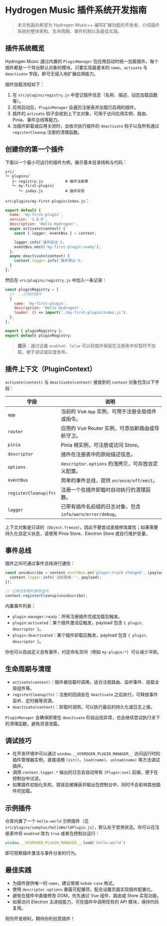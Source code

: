 # Hydrogen Music 插件系统开发指南

> 本文档面向希望为 Hydrogen Music++ 编写扩展功能的开发者，介绍插件系统的整体架构、生命周期、事件机制以及最佳实践。

## 插件系统概览

Hydrogen Music 通过内置的 `PluginManager` 在应用启动时统一加载插件。每个插件都是一个导出默认对象的模块，只要实现最基本的 `name`、`activate` 与 `deactivate` 字段，即可无侵入地扩展应用能力。

插件加载流程如下：

1. 在 `src/plugins/registry.js` 中登记插件信息（名称、描述、动态加载函数等）。
2. 应用启动后，`PluginManager` 会遍历注册表并加载已启用的插件。
3. 插件的 `activate` 钩子会收到上下文对象，可用于访问应用实例、路由、Pinia、事件总线等能力。
4. 当插件卸载或应用关闭时，会依次执行插件的 `deactivate` 钩子以及所有通过 `registerCleanup` 注册的清理函数。

## 创建你的第一个插件

下面以一个最小可运行的插件为例，展示基本目录结构与代码：

```text
src/
└─ plugins/
   ├─ registry.js          # 插件注册表
   └─ my-first-plugin/
      └─ index.js          # 插件实现
```

`src/plugins/my-first-plugin/index.js`：

```js
export default {
  name: 'my-first-plugin',
  version: '1.0.0',
  description: 'Hello Hydrogen!',
  async activate(context) {
    const { logger, eventBus } = context;

    logger.info('插件启动');
    eventBus.emit('my-first-plugin:ready');
  },
  async deactivate(context) {
    context.logger.info('插件停止');
  }
};
```

然后在 `src/plugins/registry.js` 中加入一条记录：

```js
const pluginRegistry = [
  // ...已有的插件
  {
    name: 'my-first-plugin',
    description: 'Hello Hydrogen!',
    loader: () => import('./my-first-plugin/index.js'),
  },
];

export { pluginRegistry };
export default pluginRegistry;
```

> **提示**：通过设置 `enabled: false` 可以将插件保留在注册表中但暂时不加载，便于调试或灰度发布。

## 插件上下文（PluginContext）

`activate(context)` 与 `deactivate(context)` 接收到的 `context` 对象包含以下字段：

| 字段 | 说明 |
| ---- | ---- |
| `app` | 当前的 Vue `App` 实例，可用于注册全局组件或指令。 |
| `router` | 应用的 Vue Router 实例，可添加新路由或导航守卫。 |
| `pinia` | Pinia 根实例，可注册或访问 Store。 |
| `descriptor` | 插件在注册表中的原始描述信息。 |
| `options` | `descriptor.options` 的浅拷贝，可存放自定义配置。 |
| `eventBus` | 简单的事件总线，提供 `on/once/off/emit`。 |
| `registerCleanup(fn)` | 注册一个在插件卸载时自动执行的清理函数。 |
| `logger` | 已带有插件名前缀的日志对象，包含 `info/warn/error/debug`。 |

上下文对象是只读的（`Object.freeze`），因此不要尝试直接修改属性；如果需要持久化自定义状态，请使用 Pinia Store、Electron Store 或自行维护变量。

## 事件总线

插件之间可通过事件总线进行通信：

```js
const unsubscribe = context.eventBus.on('player:track-changed', (payload) => {
  context.logger.info('当前歌曲：', payload);
});

// 记得在卸载时移除监听
context.registerCleanup(unsubscribe);
```

内置事件列表：

- `plugin-manager:ready`：所有注册插件完成加载后触发。
- `plugin:activated`：某个插件激活后触发，payload 包含 `{ plugin, descriptor }`。
- `plugin:deactivated`：某个插件卸载后触发，payload 包含 `{ plugin, descriptor }`。

你也可以自由定义自有事件，约定命名空间（例如 `my-plugin:*`）可以减少冲突。

## 生命周期与清理

- `activate(context)`：插件被加载时调用，适合注册路由、监听事件、挂载全局组件等。
- `registerCleanup(fn)`：注册的回调会在 `deactivate` 之后执行，可释放事件监听、定时器等资源。
- `deactivate(context)`：卸载时调用，可以执行最后的持久化或日志上报。

`PluginManager` 会确保即使在 `deactivate` 阶段出现异常，也会继续尝试执行余下的清理函数，避免资源泄露。

## 调试技巧

- 在开发环境中可以通过 `window.__HYDROGEN_PLUGIN_MANAGER__` 访问运行时的插件管理器实例，直接调用 `list()`、`load(name)`、`unload(name)` 等方法调试插件。
- 调用 `context.logger.*` 输出的日志会自动带有 `[Plugin:xxx]` 前缀，便于在控制台中过滤。
- 如果插件初始化失败，错误会被捕获并输出在控制台中，同时不会影响其他插件的加载。

## 示例插件

仓库内置了一个 `hello-world` 示例插件（见 `src/plugins/samples/helloWorldPlugin.js`），默认处于禁用状态。你可以在注册表中将 `enabled` 改为 `true` 或者在控制台运行：

```js
window.__HYDROGEN_PLUGIN_MANAGER__.load('hello-world')
```

即可观察插件激活与事件分发的行为。

## 最佳实践

- 为插件提供唯一的 `name`，建议使用 `kebab-case` 格式。
- 使用 `descriptor.options` 暴露可配置项，配合设置页面实现插件配置化。
- 避免在插件中直接修改 DOM，优先通过 Vue 组件、路由或 Store 实现功能。
- 如需访问 Electron 主进程能力，可在插件中调用现有的 API 模块，保持代码复用。

祝你开发顺利，期待你的创意插件！
